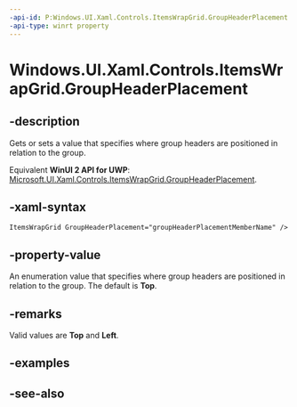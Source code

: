```yaml
---
-api-id: P:Windows.UI.Xaml.Controls.ItemsWrapGrid.GroupHeaderPlacement
-api-type: winrt property
---
```


<!-- Property syntax
public Windows.UI.Xaml.Controls.Primitives.GroupHeaderPlacement GroupHeaderPlacement { get;  set; }
-->

# Windows.UI.Xaml.Controls.ItemsWrapGrid.GroupHeaderPlacement

## -description
Gets or sets a value that specifies where group headers are positioned in relation to the group.

Equivalent **WinUI 2 API for UWP**: [Microsoft.UI.Xaml.Controls.ItemsWrapGrid.GroupHeaderPlacement](/windows/winui/api/microsoft.ui.xaml.controls.itemswrapgrid.groupheaderplacement).

## -xaml-syntax
```xaml
ItemsWrapGrid GroupHeaderPlacement="groupHeaderPlacementMemberName" />
```


## -property-value
An enumeration value that specifies where group headers are positioned in relation to the group. The default is **Top**.

## -remarks
Valid values are **Top** and **Left**.

## -examples

## -see-also
